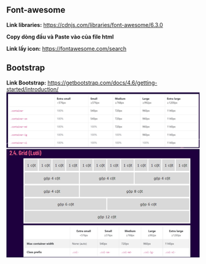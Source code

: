 ## Font-awesome
**Link libraries:** https://cdnjs.com/libraries/font-awesome/6.3.0

**Copy dòng đầu và Paste vào <head> của file html** 

**Link lấy icon:** https://fontawesome.com/search

## Bootstrap
**Link Bootstrap:** https://getbootstrap.com/docs/4.6/getting-started/introduction/
<img src="assets/images/container.jpg"/>
<img src="assets/images/grid.jpg"/>
